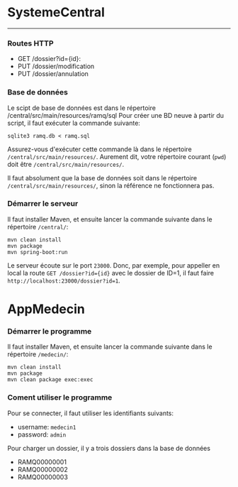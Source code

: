 # SystemeCentral
___
### Routes HTTP
* GET /dossier?id={id}:
* PUT /dossier/modification
* PUT /dossier/annulation

### Base de données
Le scipt de base de données est dans le répertoire /central/src/main/resources/ramq/sql
Pour créer une BD neuve à partir du script, il faut exécuter la commande suivante:
```
sqlite3 ramq.db < ramq.sql
```

Assurez-vous d'exécuter cette commande là dans le répertoire `/central/src/main/resources/`. Aurement dit, votre répertoire courant (`pwd`) doit être `/central/src/main/resources/`.

Il faut absolument que la base de données soit dans le répertoire `/central/src/main/resources/`, sinon la référence ne fonctionnera pas.


### Démarrer le serveur
Il faut installer Maven, et ensuite lancer la commande suivante dans le répertoire `/central/`:
```
mvn clean install
mvn package
mvn spring-boot:run
```
Le serveur écoute sur le port `23000`. Donc, par exemple, pour appeller en local la route `GET /dossier?id={id}` avec le dossier de ID=1, il faut faire `http://localhost:23000/dossier?id=1`.


# AppMedecin

### Démarrer le programme
Il faut installer Maven, et ensuite lancer la commande suivante dans le répertoire `/medecin/`:
```
mvn clean install
mvn package
mvn clean package exec:exec
```

### Coment utiliser le programme
Pour se connecter, il faut utiliser les identifiants suivants:
* username: `medecin1`
* password: `admin`

Pour charger un dossier, il y a trois dossiers dans la base de données
* RAMQ00000001
* RAMQ00000002
* RAMQ00000003